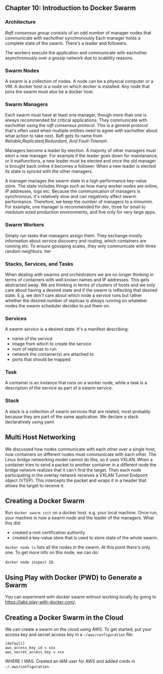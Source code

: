 ## Chapter 10: Introduction to Docker Swarm
### Architecture
*Raft consensus group* consists of an odd number of manager nodes that communicate with eachother synchronously Each manager holds a complete state of the swarm. There's a leader and followers.

The workers execute the application and communicate with eachother asynchronously over a gossip network due to scability reasons.

### Swarm Nodes
A swarm is a collection of nodes. A node can be a physical computer or a VM. A docker host is a node on which docker is installed. Any node that joins the swarm must also be a docker host.

### Swarm Managers
Each swarm must have at least one manager, though more than one is always recommended for critical applications. They communicate with eachother using the *raft consensus protocol*. This is a general protocol that's often used when multiple entities need to agree with
eachother about what action to take next. Raft gets its name from *Reliable,Replicated,Redundant, And Fault-Tolerant*.

Managers become a leader by election. A majority of other managers must elect a new manager. For example if the leader goes
down for maintanance, or it malfunctions, a new leader must be elected and once the old manager is brought back online it
becomes a follower. When a new leader is elected its state is synced with the other managers.

A manager manages the swarm state in a high performance key-value store. The state includes things such as how many worker nodes are online, IP addresses, logs etc. Because the communication of managers is synchronous, it's relatively slow and can 
negatively affect swarm performance. Therefore, we keep the number of managers to a minumim. For example, one manager is
recommended for dev, three for small to meduium sized production environments, and five only for very large apps.

### Swarm Workers
Simply run tasks that managers assign them. They exchange mostly information about service discovery and routing, which
containers are running etc. To ensure gossiping scales, they only communicate with three random neighbors.
her 
### Stacks, Services, and Tasks
When dealing with swarms and orchestrators we are no longer thinking in terms of containers with well known names
and IP addresses. This gets abstracted away. We are thinking in terms of clusters of hosts and we only care about having
a desired state and if the swarm is reflecting that desired state. E.g. we don't care about which node a service runs but
rather whether the desired number of replicas is always running on whateber nodes the swarm scheduler decides to put
them on.

### Services
A *swarm service* is a desired state. It's a manifest describing:

* name of the service
* image from which to create the service
* num of replicas to run
* network the container(s) are attached to
* ports that should be mapped

### Task
A container is an instance that runs on a worker node, while a task is a description of the service as part of a swarm
service.

### Stack
A stack is a collection of swarm services that are related, most probably because they are part of the same application.
We declare a stack declaratively using yaml.

## Multi Host Networking
We discussed how nodes communicate with each other over a single host, now containers on different nodes  must communicate
with each other. The Linux bridge networking model cannot do this, so it uses VXLAN. When a container tries to send
a packet to another container in a different node the bridge network realizes that it can't find the target. Then
each node participating in the overlay network receives a VXLAN Tunnel Endpoint object (VTEP). This intercepts
the packet and wraps it in a header that allows the target to receive it.

## Creating a Docker Swarm

Run `docker swarm init` on a docker host. e.g. your local machine. Once run, your machine is now a swarm node and the leader
of the managers. What this did:

* created a root certification authority
* created a key-value store that is used to store state of the whole swarm.

`docker node ls` lists all the nodes in the swarm. At this point there's only one. To get more info on this node, we can do:

`docker node inspect ID`.

## Using Play with Docker (PWD) to Generate a Swarm
You can experiment with docker swarm without working locally by going to  https://labs.play-with-docker.com/.

## Creating a Docker Swarm in the Cloud
We can create a swarm on the cloud using AWS. To get started, put your access key and secret access key in a `~/aws/configuration` file:

```
[default]
aws_access_key_id = xxx
aws_secret_access_key = xxx
```

WHERE I WAS. Created an IAM user for AWS and added creds in `~/.aws/configuration`.

